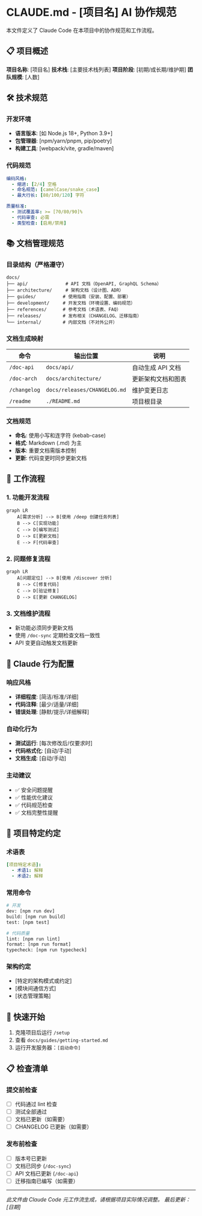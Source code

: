 # CLAUDE.md - [项目名] AI 协作规范

<!-- 
Claude Constitution Version: 2.0.0
Generated: [生成日期]
Template: claude/templates/CLAUDE_MD_TEMPLATE.md
Last Updated: [更新日期]
Customized Sections: E
-->

本文件定义了 Claude Code 在本项目中的协作规范和工作流程。

## 📋 项目概述

**项目名称**: [项目名]
**技术栈**: [主要技术栈列表]
**项目阶段**: [初期/成长期/维护期]
**团队规模**: [人数]

## 🛠️ 技术规范

### 开发环境
- **语言版本**: [如 Node.js 18+, Python 3.9+]
- **包管理器**: [npm/yarn/pnpm, pip/poetry]
- **构建工具**: [webpack/vite, gradle/maven]

### 代码规范
```yaml
编码风格:
  - 缩进: [2/4] 空格
  - 命名规范: [camelCase/snake_case]
  - 最大行长: [80/100/120] 字符

质量标准:
  - 测试覆盖率: >= [70/80/90]%
  - 代码审查: 必需
  - 类型检查: [启用/禁用]
```

## 📚 文档管理规范

### 目录结构（严格遵守）
```
docs/
├── api/              # API 文档（OpenAPI, GraphQL Schema）
├── architecture/     # 架构文档（设计图、ADR）
├── guides/          # 使用指南（安装、配置、部署）
├── development/     # 开发文档（环境设置、编码规范）
├── references/      # 参考文档（术语表、FAQ）
├── releases/        # 发布相关（CHANGELOG、迁移指南）
└── internal/        # 内部文档（不对外公开）
```

### 文档生成映射
| 命令 | 输出位置 | 说明 |
|------|---------|------|
| `/doc-api` | `docs/api/` | 自动生成 API 文档 |
| `/doc-arch` | `docs/architecture/` | 更新架构文档和图表 |
| `/changelog` | `docs/releases/CHANGELOG.md` | 维护变更日志 |
| `/readme` | `./README.md` | 项目根目录 |

### 文档规范
- **命名**: 使用小写和连字符 (kebab-case)
- **格式**: Markdown (.md) 为主
- **版本**: 重要文档需版本控制
- **更新**: 代码变更时同步更新文档

## 🔄 工作流程

### 1. 功能开发流程
```mermaid
graph LR
    A[需求分析] --> B[使用 /deep 创建任务列表]
    B --> C[实现功能]
    C --> D[编写测试]
    D --> E[更新文档]
    E --> F[代码审查]
```

### 2. 问题修复流程
```mermaid
graph LR
    A[问题定位] --> B[使用 /discover 分析]
    B --> C[修复代码]
    C --> D[验证修复]
    D --> E[更新 CHANGELOG]
```

### 3. 文档维护流程
- 新功能必须同步更新文档
- 使用 `/doc-sync` 定期检查文档一致性
- API 变更自动触发文档更新

## 🤖 Claude 行为配置

### 响应风格
- **详细程度**: [简洁/标准/详细]
- **代码注释**: [最少/适量/详细]
- **错误处理**: [静默/提示/详细解释]

### 自动化行为
- **测试运行**: [每次修改后/仅要求时]
- **代码格式化**: [自动/手动]
- **文档生成**: [自动/手动]

### 主动建议
- ✅ 安全问题提醒
- ✅ 性能优化建议
- ✅ 代码规范检查
- ✅ 文档完整性提醒

## 📝 项目特定约定

<!-- LOCAL:BEGIN -->
<!-- 注意：此区域内的内容在更新时会被保留 -->

### 术语表
```yaml
[项目特定术语]:
  - 术语1: 解释
  - 术语2: 解释
```

### 常用命令
```bash
# 开发
dev: [npm run dev]
build: [npm run build]
test: [npm test]

# 代码质量
lint: [npm run lint]
format: [npm run format]
typecheck: [npm run typecheck]
```

### 架构约定
- [特定的架构模式或约定]
- [模块间通信方式]
- [状态管理策略]

<!-- LOCAL:END -->

## 🚀 快速开始

1. 克隆项目后运行 `/setup`
2. 查看 `docs/guides/getting-started.md`
3. 运行开发服务器：`[启动命令]`

## 📋 检查清单

### 提交前检查
- [ ] 代码通过 lint 检查
- [ ] 测试全部通过
- [ ] 文档已更新（如需要）
- [ ] CHANGELOG 已更新（如需要）

### 发布前检查
- [ ] 版本号已更新
- [ ] 文档已同步 (`/doc-sync`)
- [ ] API 文档已更新 (`/doc-api`)
- [ ] 迁移指南已编写（如需要）

---

*此文件由 Claude Code 元工作流生成，请根据项目实际情况调整。*
*最后更新：[日期]*